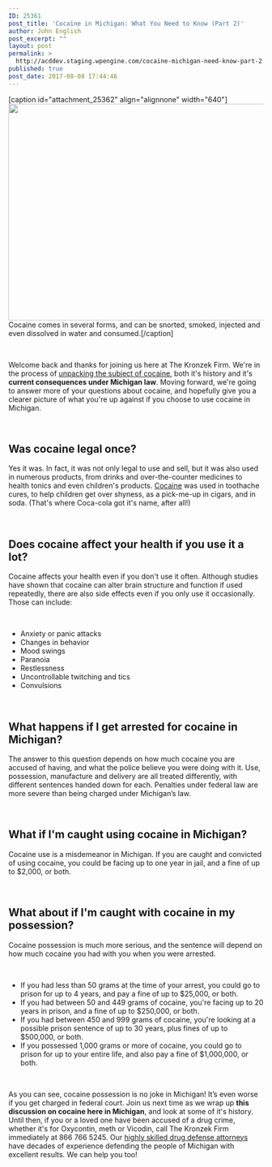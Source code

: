 ```yaml
---
ID: 25361
post_title: 'Cocaine in Michigan: What You Need to Know (Part 2)'
author: John English
post_excerpt: ""
layout: post
permalink: >
  http://acddev.staging.wpengine.com/cocaine-michigan-need-know-part-2.html
published: true
post_date: 2017-08-08 17:44:46
---
```

[caption id="attachment_25362" align="alignnone" width="640"]<img class="size-large wp-image-25362" src="http://acddev.staging.wpengine.com/wp-content/uploads/2017/08/canstockphoto13343189-1024x683.jpg" alt="" width="640" height="427" /> Cocaine comes in several forms, and can be snorted, smoked, injected and even dissolved in water and consumed.[/caption]

&nbsp;

<span style="font-weight: 400;">Welcome back and thanks for joining us here at The Kronzek Firm. We're in the process of </span><a href="https://acddev.staging.wpengine.com/cocaine-michigan-need-know-part-1.html" target="_blank" rel="noopener"><span style="font-weight: 400;">unpacking the subject of cocaine</span></a><span style="font-weight: 400;">, both it's history and it's </span><b>current consequences under Michigan law</b><span style="font-weight: 400;">. Moving forward, we're going to answer more of your questions about cocaine, and hopefully give you a clearer picture of what you're up against if you choose to use cocaine in Michigan.</span>

&nbsp;
<h2><b>Was cocaine legal once?</b></h2>
<span style="font-weight: 400;">Yes it was. In fact, it was not only legal to use and sell, but it was also used in numerous products, from drinks and over-the-counter medicines to health tonics and even children's products. </span><a href="https://acddev.staging.wpengine.com/cocaine.html"><span style="font-weight: 400;">Cocaine</span></a><span style="font-weight: 400;"> was used in toothache cures, to help children get over shyness, as a pick-me-up in cigars, and in soda. (That's where Coca-cola got it's name, after all!)</span>

&nbsp;
<h2><b>Does cocaine affect your health if you use it a lot?</b></h2>
<span style="font-weight: 400;">Cocaine affects your health even if you don't use it often. Although studies have shown that cocaine can alter brain structure and function if used repeatedly, there are also side effects even if you only use it occasionally. Those can include:</span>

&nbsp;
<ul>
 	<li style="font-weight: 400;"><span style="font-weight: 400;">Anxiety or panic attacks</span></li>
 	<li style="font-weight: 400;"><span style="font-weight: 400;">Changes in behavior</span></li>
 	<li style="font-weight: 400;"><span style="font-weight: 400;">Mood swings</span></li>
 	<li style="font-weight: 400;"><span style="font-weight: 400;">Paranoia</span></li>
 	<li style="font-weight: 400;"><span style="font-weight: 400;">Restlessness</span></li>
 	<li style="font-weight: 400;"><span style="font-weight: 400;">Uncontrollable twitching and tics</span></li>
 	<li style="font-weight: 400;"><span style="font-weight: 400;">Convulsions</span></li>
</ul>
&nbsp;
<h2><b>What happens if I get arrested for cocaine in Michigan?</b></h2>
<span style="font-weight: 400;">The answer to this question depends on how much cocaine you are accused of having, and what the police believe you were doing with it. Use, possession, manufacture and delivery are all treated differently, with different sentences handed down for each. Penalties under federal law are more severe than being charged under Michigan’s law. </span>

&nbsp;
<h2><b>What if I'm caught using cocaine in Michigan?</b></h2>
<span style="font-weight: 400;">Cocaine use is a misdemeanor in Michigan. If you are caught and convicted of using cocaine, you could be facing up to one year in jail, and a fine of up to $2,000, or both.</span>

&nbsp;
<h2><b>What about if I'm caught with cocaine in my possession?</b></h2>
<span style="font-weight: 400;">Cocaine possession is much more serious, and the sentence will depend on how much cocaine you had with you when you were arrested.</span>

&nbsp;
<ul>
 	<li style="font-weight: 400;"><span style="font-weight: 400;">If you had less than 50 grams at the time of your arrest, you could go to prison for up to 4 years, and pay a fine of up to $25,000, or both.</span></li>
 	<li style="font-weight: 400;"><span style="font-weight: 400;">If you had between 50 and 449 grams of cocaine, you're facing up to 20 years in prison, and a fine of up to $250,000, or both.</span></li>
 	<li style="font-weight: 400;"><span style="font-weight: 400;">If you had between 450 and 999 grams of cocaine, you're looking at a possible prison sentence of up to 30 years, plus fines of up to $500,000, or both.</span></li>
 	<li style="font-weight: 400;"><span style="font-weight: 400;">If you possessed 1,000 grams or more of cocaine, you could go to prison for up to your entire life, and also pay a fine of $1,000,000, or both.</span></li>
</ul>
&nbsp;

<span style="font-weight: 400;">As you can see, cocaine possession is no joke in Michigan! It’s even worse if you get charged in federal court. Join us next time as we wrap up </span><b>this discussion on cocaine here in Michigan</b><span style="font-weight: 400;">, and look at some of it's history. Until then, if you or a loved one have been accused of a drug crime, whether it's for Oxycontin, meth or Vicodin, call The Kronzek Firm immediately at 866 766 5245. Our </span><a href="https://acddev.staging.wpengine.com/trial-attorneys.html" target="_blank" rel="noopener"><span style="font-weight: 400;">highly skilled drug defense attorneys</span></a><span style="font-weight: 400;"> have decades of experience defending the people of Michigan with excellent results. We can help you too!</span>